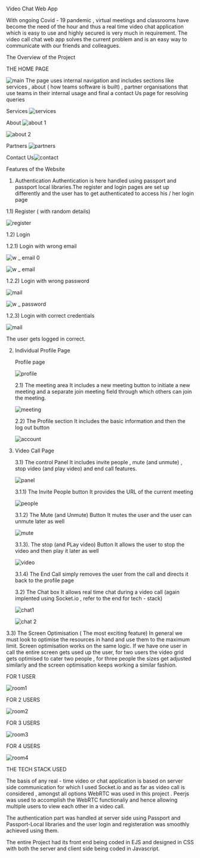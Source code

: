 Video Chat Web App

With ongoing Covid - 19 pandemic , virtual meetings and classrooms have become the need of the hour and thus a real time video chat application which is easy to use and highly secured is very much in requirement.
The video call chat web app solves the current problem and is an easy way to communicate with our friends and colleagues.

The Overview of the Project

THE HOME PAGE

![main](https://user-images.githubusercontent.com/78142846/125280701-fe584600-e332-11eb-875f-5b092f245a9b.png)
The page uses internal navigation and includes sections like services , about ( how teams software is built) , partner organisations that use teams in their internal usage and final a contact Us page for resolving queries

Services
![services](https://user-images.githubusercontent.com/78142846/125280934-424b4b00-e333-11eb-84be-a55ebf371499.png)

About
![about 1](https://user-images.githubusercontent.com/78142846/125282899-7de71480-e335-11eb-8c2e-1425e93769f3.png)

![about 2](https://user-images.githubusercontent.com/78142846/125282919-83445f00-e335-11eb-851e-5d7398cbb2eb.png)

Partners
![partners](https://user-images.githubusercontent.com/78142846/125282960-90614e00-e335-11eb-81e9-9180b2fd1e2c.png)

Contact Us![contact](https://user-images.githubusercontent.com/78142846/125283017-9fe09700-e335-11eb-8eb2-fe2882e74a0d.png)

Features of the Website

1) Authentication
Authentication is here handled using passport and passport local libraries.The register and login pages are set up differently and the user has to get authenticated to access his / her login page

  1.1) Register ( with random details)
     
  ![register](https://user-images.githubusercontent.com/78142846/125283471-154c6780-e336-11eb-918c-56ecdf694766.png)
       
  1.2) Login 
      
   1.2.1) Login with wrong email
      
   ![w _ email 0](https://user-images.githubusercontent.com/78142846/125283724-4f1d6e00-e336-11eb-9638-0aae817f7d7c.png)
             
   ![w _ email](https://user-images.githubusercontent.com/78142846/125283839-69efe280-e336-11eb-86d9-762be492c384.png)

             
   1.2.2) Login with wrong password
             
   ![mail](https://user-images.githubusercontent.com/78142846/125284212-cfdc6a00-e336-11eb-974d-ed99c17676f8.png)
             
   ![w _ password](https://user-images.githubusercontent.com/78142846/125284234-d66ae180-e336-11eb-82c8-8775a6a96901.png)
             
   1.2.3) Login with correct credentials
      
   ![mail](https://user-images.githubusercontent.com/78142846/125284301-eaaede80-e336-11eb-95d3-76b1dfbae4f8.png)
             
   The user gets logged in correct.
             

2) Individual Profile Page

   Profile page 
   
   ![profile](https://user-images.githubusercontent.com/78142846/125284547-32356a80-e337-11eb-919d-5ce0a5a04012.png)
   
   2.1) The meeting area 
        It includes a new meeting button to initiate a new meeting and a separate join meeting field through which others can join the meeting.
      
      ![meeting](https://user-images.githubusercontent.com/78142846/125284779-86d8e580-e337-11eb-880e-70bcc26b339e.png)
      
   2.2) The Profile section
       It includes the basic information and then the log out button
       
      ![account](https://user-images.githubusercontent.com/78142846/125284984-bdaefb80-e337-11eb-8a64-848605260663.png)
       
 3) Video Call Page
 
     3.1) The control Panel
          It includes invite people , mute (and unmute) , stop video (and play video) and end call features.
      
       ![panel](https://user-images.githubusercontent.com/78142846/125285164-fea71000-e337-11eb-9c5d-958da48ad216.png)
         
       3.1.1)  The Invite People button
               It provides the URL of the current meeting
                 
       ![people](https://user-images.githubusercontent.com/78142846/125285513-5ba2c600-e338-11eb-8f7c-d997c2a1d1ac.png)

                 
       3.1.2)  The Mute (and Unmute) Button
               It mutes the user and the user can unmute later as well
                 
       ![mute](https://user-images.githubusercontent.com/78142846/125285613-7412e080-e338-11eb-87b8-1cdac94b3e76.png)
                 
       3.1.3). The stop (and PLay video) Button
               It allows the user to stop the video and then play it later as well
                 
       ![video](https://user-images.githubusercontent.com/78142846/125287145-331bcb80-e33a-11eb-91a1-48c666cd1cdc.png)
                 
       3.1.4) The End Call simply removes the user from the call and directs it back to the profile page

    3.2) The Chat box
     It allows real time chat during a video call (again implented using Socket.io , refer to the end for tech - stack)
         
     ![chat1](https://user-images.githubusercontent.com/78142846/125287421-842bbf80-e33a-11eb-9d14-1449a811e6e8.png)
         
     ![chat 2](https://user-images.githubusercontent.com/78142846/125287440-8a21a080-e33a-11eb-9a84-0370ac23be79.png)
         
   3.3) The Screen Optimisation ( The most exciting feature)
        In general we must look to optimise the resources in hand and use them to the maximum limit. Screen optimisation works on the same logic. If we have one
        user in call the entire screen gets used up the user, for two users the video grid gets optimised to cater two people , for three people the sizes get 
        adjusted similarly and the screen optimisation keeps working a similar fashion.
         
   FOR 1 USER
         
   ![room1](https://user-images.githubusercontent.com/78142846/125287931-2b105b80-e33b-11eb-81ff-a8d5f8a80f03.png)
         
   FOR 2 USERS
         
   ![room2](https://user-images.githubusercontent.com/78142846/125287947-32376980-e33b-11eb-9fe8-965df1019d31.png)
         
   FOR 3 USERS
         
   ![room3](https://user-images.githubusercontent.com/78142846/125287975-3b283b00-e33b-11eb-88e7-9983e86aa956.png)
         
   FOR 4 USERS
         
   ![room4](https://user-images.githubusercontent.com/78142846/125288001-43807600-e33b-11eb-99b8-f80013215609.png)
         
         
 
   THE TECH STACK USED
      
   The basis of any real - time video or chat application is based on server side communication for which I used Socket.io and as far as video call is 
   considered , amongst all options WebRTC was used in this project .
   Peerjs was used to accomplish the WebRTC functionaliy and hence allowing multiple users to view each other in a video call.
      
   The authentication part was handled at server side using Passport and Passport-Local libraries and the user login and registeration was smoothly achieved 
   using them.
      
   The entire Project had its front end being coded in EJS and designed in CSS with both the server and client side being coded in Javascript.
   
 
 






         


        

       



     
     
